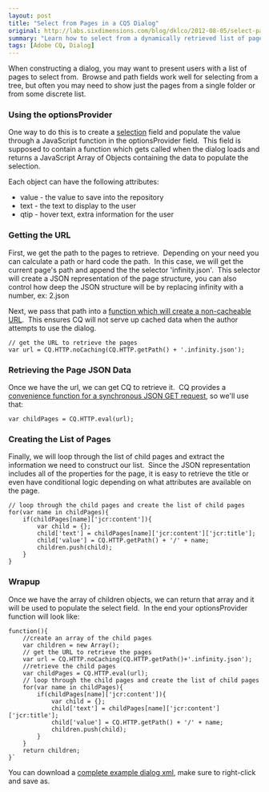 ```yaml
---
layout: post
title: "Select from Pages in a CQ5 Dialog"
original: http://labs.sixdimensions.com/blog/dklco/2012-08-05/select-pages-cq5-dialog
summary: "Learn how to select from a dynamically retrieved list of pages in a CQ Dialog"
tags: [Adobe CQ, Dialog]
---
```


When constructing a dialog, you may want to present users with a list of pages to select from. &nbsp;Browse and path fields work well for selecting from a tree, but often you may need to show just the pages from a single folder or from some discrete list.

### Using the optionsProvider

One way to do this is to create a [selection][1] field and populate the value through a JavaScript function in the optionsProvider field. &nbsp;This field is supposed to contain a function which gets called when the dialog loads and returns a JavaScript Array of Objects containing the data to populate the selection.

Each object can have the following attributes:

*   value - the value to save into the repository
*   text - the text to display to the user
*   qtip - hover text, extra information for the user

### Getting the URL

First, we get the path to the pages to retrieve.&nbsp; Depending on your need you can calculate a path or hard code the path.&nbsp; In this case, we will get the current page's path and append the the selector 'infinity.json'.&nbsp; This selector will create a JSON representation of the page structure, you can also control how deep the JSON structure will be by replacing infinity with a number, ex: 2.json

Next, we pass that path into a [function which will create a non-cacheable URL][2].&nbsp; This ensures CQ will not serve up cached data when the author attempts to use the dialog.

    // get the URL to retrieve the pages
    var url = CQ.HTTP.noCaching(CQ.HTTP.getPath() + '.infinity.json');

### Retrieving the Page JSON Data

Once we have the url, we can get CQ to retrieve it.&nbsp; CQ provides a [convenience function for a synchronous JSON GET request][3], so we'll use that:

    var childPages = CQ.HTTP.eval(url);

### Creating the List of Pages

Finally, we will loop through the list of child pages and extract the information we need to construct our list.&nbsp; Since the JSON representation includes all of the properties for the page, it is easy to retrieve the title or even have conditional logic depending on what attributes are available on the page.

    // loop through the child pages and create the list of child pages
    for(var name in childPages){
        if(childPages[name]['jcr:content']){
            var child = {};
			child['text'] = childPages[name]['jcr:content']['jcr:title'];
			child['value'] = CQ.HTTP.getPath() + '/' + name;
			children.push(child);
        }
    }

### Wrapup

Once we have the array of children objects, we can return that array and it will be used to populate the select field.&nbsp; In the end your optionsProvider function will look like:

    function(){
        //create an array of the child pages
        var children = new Array();
        // get the URL to retrieve the pages
		var url = CQ.HTTP.noCaching(CQ.HTTP.getPath()+'.infinity.json');
		//retrieve the child pages
		var childPages = CQ.HTTP.eval(url);
		// loop through the child pages and create the list of child pages
		for(var name in childPages){
		    if(childPages[name]['jcr:content']){
			    var child = {};
				child['text'] = childPages[name]['jcr:content']['jcr:title'];
				child['value'] = CQ.HTTP.getPath() + '/' + name;
				children.push(child);
			}
		}
		return children;
	}`

You can download a [complete example dialog xml][4], make sure to right-click and save as.

 [1]: http://dev.day.com/docs/en/cq/current/widgets-api/index.html?class=CQ.form.Selection "Selection Field in the CQ5 Widgets API"
 [2]: http://dev.day.com/docs/en/cq/current/widgets-api/output/CQ.HTTP.html#noCaching "CQ HTTP noCaching Method"
 [3]: http://dev.day.com/docs/en/cq/current/widgets-api/output/CQ.HTTP.html#eval "CQ Shared HTTP eval method"
 [4]: http://www.6dlabs.com/sites/default/files/assets/dialog.xml "Example page selection dialog"  